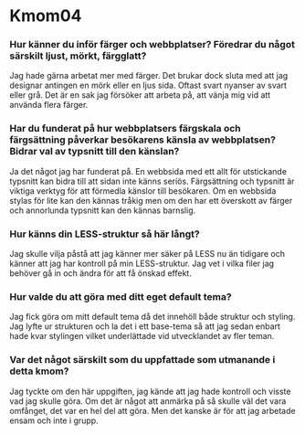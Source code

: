 Kmom04
===============================

<h3>Hur känner du inför färger och webbplatser? Föredrar du något särskilt ljust, mörkt, färgglatt?</h3>
Jag hade gärna arbetat mer med färger. Det brukar dock sluta med att jag designar antingen en mörk eller en ljus sida. Oftast svart nyanser av svart eller grå. Det är en sak jag försöker att arbeta på, att vänja mig vid att använda flera färger.

<h3>Har du funderat på hur webbplatsers färgskala och färgsättning påverkar besökarens känsla av webbplatsen? Bidrar val av typsnitt till den känslan?</h3>
Ja det något jag har funderat på. En webbsida med ett allt för utstickande typsnitt kan bidra till att sidan inte känns seriös. Färgsättning och typsnitt är viktiga verktyg för att förmedla känslor till besökaren. Om en webbsida stylas för lite kan den kännas tråkig men om den har ett överskott av färger och annorlunda typsnitt kan den kännas barnslig.

<h3>Hur känns din LESS-struktur så här långt?</h3>
Jag skulle vilja påstå att jag känner mer säker på LESS nu än tidigare och känner att jag har kontroll på min LESS-struktur. Jag vet i vilka filer jag behöver gå in och ändra för att få önskad effekt.

<h3>Hur valde du att göra med ditt eget default tema?</h3>
Jag fick göra om mitt default tema då det innehöll både struktur och styling. Jag lyfte ur strukturen och la det i ett base-tema så att jag sedan enbart hade kvar stylingen vilket underlättade vid utvecklandet av fler teman.

<h3>Var det något särskilt som du uppfattade som utmanande i detta kmom?</h3>
Jag tyckte om den här uppgiften, jag kände att jag hade kontroll och visste vad jag skulle göra. Om det är något att anmärka på så skulle väl det vara omfånget, det var en hel del att göra. Men det kanske är för att jag arbetade ensam och inte i grupp.

